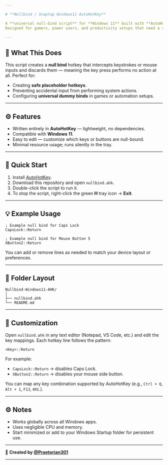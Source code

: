 ```yaml
---

# **Nullbind / Snaptap Windows11 AutoHotKey**

A **universal null-bind script** for **Windows 11** built with **AutoHotKey (AHK)**.
Designed for gamers, power users, and productivity setups that need a safe “do-nothing” hotkey or a way to intercept inputs without triggering default Windows or in-game actions.

---
```


## 🧩 **What This Does**

This script creates a **null bind** hotkey that intercepts keystrokes or mouse inputs and discards them — meaning the key press performs no action at all.
Perfect for:

* Creating **safe placeholder hotkeys**.
* Preventing accidental input from performing system actions.
* Configuring **universal dummy binds** in games or automation setups.

---

## ⚙️ **Features**

* Written entirely in **AutoHotKey** — lightweight, no dependencies.
* Compatible with **Windows 11**.
* Easy to edit — customize which keys or buttons are null-bound.
* Minimal resource usage; runs silently in the tray.

---

## 🚀 **Quick Start**

1. Install [AutoHotKey](https://www.autohotkey.com/).
2. Download this repository and open `nullbind.ahk`.
3. Double-click the script to run it.
4. To stop the script, right-click the green **H** tray icon → **Exit**.

---

## 💡 **Example Usage**

```ahk
; Example null bind for Caps Lock
CapsLock::Return

; Example null bind for Mouse Button 5
XButton2::Return
```

You can add or remove lines as needed to match your device layout or preferences.

---
## 📂 **Folder Layout**

```
Nullbind-Windows11-AHK/
│
├── nullbind.ahk
└── README.md
```

---

## 🧠 **Customization**

Open `nullbind.ahk` in any text editor (Notepad, VS Code, etc.) and edit the key mappings.
Each hotkey line follows the pattern:

```
<Key>::Return
```

For example:

* `CapsLock::Return` → disables Caps Lock.
* `XButton2::Return` → disables your mouse side button.

You can map any key combination supported by AutoHotKey (e.g., `Ctrl + Q`, `Alt + 1`, `F13`, etc.).

---

## ⚙️ **Notes**

* Works globally across all Windows apps.
* Uses negligible CPU and memory.
* Start minimized or add to your Windows Startup folder for persistent use.

---

👤 **Created by [@Praetorian301](https://github.com/Praetorian301)**

---
